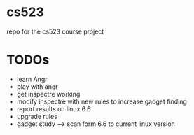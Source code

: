 # cs523
repo for the cs523 course project 

# TODOs 
* learn Angr
* play with angr 
* get inspectre working
* modify inspectre with new rules to increase gadget finding
* report results on linux 6.6 
* upgrade rules
* gadget study --> scan form 6.6 to current linux version

